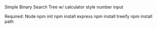 Simple Binary Search Tree w/ calculator style number input

Required:
  Node
  npm init
  npm install express
  npm install treeify
  npm install path
